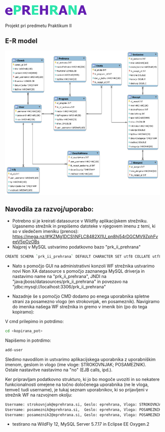 # ![logo](/prk_ii_prehrana/WebContent/img/logo.png)
Projekt pri predmetu Praktikum II

## E-R model
![er_model](/er_model/er_model.png)

## Navodila za razvoj/uporabo:
- Potrebno si je kreirati datasource v Wildfly aplikacijskem strežniku. Ugasnemo strežnik in prepišemo datoteke v njegovem imenu z temi, ki so v sledečem imeniku (prenos): https://mega.nz/#!KZMg1DCS!iNFLC8482Xl1U_pn8hj54rDGCMV9ZphFveeV5pOzOBs
- Najprej v MySQL ustvarimo podatkovno bazo "prk_ii_prehrana"
```bash
CREATE SCHEMA `prk_ii_prehrana` DEFAULT CHARACTER SET utf8 COLLATE utf8_slovenian_ci ;
```

- Nato s pomočjo GUI na administrativni konzoli WF strežnika ustvarimo novi Non XA datasource s pomočjo zaznanega MySQL driverja in nastavimo name na "prk_ii_prehrana", JNDI na "java:jboss/datasources/prk_ii_prehrana" in povezavo na "jdbc:mysql://localhost:3306/prk_ii_prehrana"

- Nazadnje še s pomočjo CMD dodamo po enega uporabnika spletne strani za posamezno vlogo (en strokovnjak, en posameznik). Navigiramo do imenika našega WF strežnika in gremo v imenik bin (po do tega kopiramo):

V cmd prilepimo in potrdimo:
```bash
cd <kopirana_pot>
```

Napišemo in potrdimo:
```bash
add-user
```

Sledimo navodilom in ustvarimo aplikacijskega uporabnika z uporabniškim imenom, geslom in vlogo (ime vloge: STROKOVNJAK; POSAMEZNIK). Ostale nastavitve nastavimo na "no" (EJB calls, ipd.).

Ker pripravljam podatkovno strukturo, ki jo bo mogoče uvoziti in so nekatere funkcionalnosti omejene na točno določenega uporabnika (ne le vloga, temveč tudi username), je tukaj seznam uporabnikov, ki so prijavljeni v strežnik WF na razvojnem okolju:
```bash
Username: strokovnjak@eprehrana.si, Geslo: eprehrana, Vloga: STROKOVNJAK
Username: posameznik@eprehrana.si,  Geslo: eprehrana, Vloga: POSAMEZNIK
Username: posameznik2@eprehrana.si, Geslo: eprehrana, Vloga: POSAMEZNIK
```

- testirano na WildFly 12, MySQL Server 5.7.17 in Eclipse EE Oxygen.2

